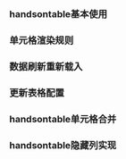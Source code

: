 ### handsontable基本使用

### 单元格渲染规则

### 数据刷新重新载入

### 更新表格配置

### handsontable单元格合并

### handsontable隐藏列实现